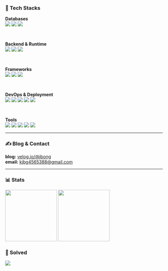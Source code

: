 <div align="left">
  
### 🧰 Tech Stacks

**Databases**  
<img src="https://img.shields.io/badge/PostgreSQL-4169E1?style=flat-square&logo=postgresql&logoColor=white">
<img src="https://img.shields.io/badge/MySQL-00000F?style=flat-square&logo=mysql&logoColor=white">
<img src="https://img.shields.io/badge/MariaDB-003545?style=flat-square&logo=mariadb&logoColor=white">

<br/>

**Backend & Runtime**  
<img src="https://img.shields.io/badge/Node.js-339933?style=flat-square&logo=node.js&logoColor=white">
<img src="https://img.shields.io/badge/Express-000000?style=flat-square&logo=express&logoColor=white">
<img src="https://img.shields.io/badge/JavaScript-F7DF1E?style=flat-square&logo=javascript&logoColor=000">

<br/>

**Frameworks**  
<img src="https://img.shields.io/badge/Spring-6DB33F?style=flat-square&logo=spring&logoColor=white">
<img src="https://img.shields.io/badge/React-61DAFB?style=flat-square&logo=react&logoColor=000">
<img src="https://img.shields.io/badge/Vue.js-4FC08D?style=flat-square&logo=vue.js&logoColor=white">

<br/>

**DevOps & Deployment**  
<img src="https://img.shields.io/badge/Linux-FCC624?style=flat-square&logo=linux&logoColor=000">
<img src="https://img.shields.io/badge/Nginx-009639?style=flat-square&logo=nginx&logoColor=white">
<img src="https://img.shields.io/badge/Docker-2496ED?style=flat-square&logo=docker&logoColor=white">
<img src="https://img.shields.io/badge/SSH-333333?style=flat-square&logo=gnubash&logoColor=white">
<img src="https://img.shields.io/badge/SFTP%2FFTP-BF0000?style=flat-square&logo=filezilla&logoColor=white">

<br/>

**Tools**  
<img src="https://img.shields.io/badge/GitHub-181717?style=flat-square&logo=github&logoColor=white">
<img src="https://img.shields.io/badge/MobaXterm-2C2C2C?style=flat-square">
<img src="https://img.shields.io/badge/Notion-000000?style=flat-square&logo=notion&logoColor=white">
<img src="https://img.shields.io/badge/GitBook-3884FF?style=flat-square&logo=gitbook&logoColor=white">
<img src="https://img.shields.io/badge/Figma-F24E1E?style=flat-square&logo=figma&logoColor=white">

---

### ✍️ Blog & Contact
**blog:** <a href="https://velog.io/@jbong/posts">velog.io/@jbong</a>  
**email:** <a href="mailto:kjbg4565388@gmail.com">kjbg4565388@gmail.com</a>

---

### 📊 Stats
<p>
  <img height="165" src="https://github-readme-stats.vercel.app/api?username=bonggyunjo&show_icons=true&theme=merko" />
  <img height="165" src="https://github-readme-stats.vercel.app/api/top-langs/?username=bonggyunjo&layout=compact" />
</p>

### 🧩 Solved
<p>
  <a href="https://solved.ac/kjbg4565388/">
    <img src="http://mazassumnida.wtf/api/v2/generate_badge?boj=kjbg4565388" />
  </a>
</p>

</div>
